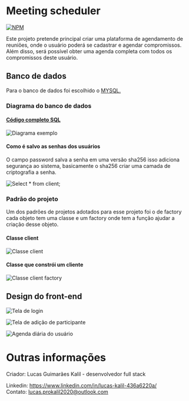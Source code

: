 # Meeting scheduler

[![NPM](https://img.shields.io/npm/l/react)](https://github.com/LucasKalil-Programador/MeetingScheduler/blob/c7738c7ee1581e731cb8a860244a955e80c416cb/licence)

Este projeto pretende principal criar uma plataforma de agendamento de reuniões, onde o usuário poderá se cadastrar e agendar compromissos. Além disso, será possível obter uma agenda completa com todos os compromissos deste usuário.

## Banco de dados

Para o banco de dados foi escolhido o [MYSQL.](https://www.mysql.com/)

### Diagrama do banco de dados

#### [Código completo SQL](https://github.com/LucasKalil-Programador/MeetingScheduler/blob/c7738c7ee1581e731cb8a860244a955e80c416cb/MeetingScheduler/DataBase/Mysql_script.sql)

![Diagrama exemplo](https://user-images.githubusercontent.com/82661706/221879332-1115dbbb-1820-447a-9ef6-5fea5478f6bd.png)

#### Como é salvo as senhas dos usuários

O campo password salva a senha em uma versão sha256 isso adiciona segurança ao sistema, basicamente o sha256 criar uma camada de criptografia a senha.

![Select * from client;](https://user-images.githubusercontent.com/82661706/221879341-8bf1ad83-9e22-4c3d-8919-967fd619b59d.png)

### Padrão do projeto

Um dos padrões de projetos adotados para esse projeto foi o de factory cada objeto tem uma classe e um factory onde tem a função ajudar a criação desse objeto.

#### Classe client

![Classe client](https://user-images.githubusercontent.com/82661706/221879351-30b3aaf4-bd3f-4554-b780-a29357bc0b7e.png)

#### Classe que constrói um cliente

![Classe client factory](https://user-images.githubusercontent.com/82661706/221879347-887341d9-5aaa-4f45-b1aa-fe30138cbd89.png)

## Design do front-end

![Tela de login](https://user-images.githubusercontent.com/82661706/221879336-fb939195-7d78-4b36-ad50-41f84990e3fc.png)

![Tela de adição de participante](https://user-images.githubusercontent.com/82661706/221879339-bb9daa3a-e4c1-4a96-a6b3-966ae0941c7b.png)

![Agenda diária do usuário](https://user-images.githubusercontent.com/82661706/221879315-d23d927f-94a5-4fb4-9b06-9c55e847b1d8.png)

# Outras informações

Criador: Lucas Guimarães Kalil - desenvolvedor full stack

Linkedin: https://www.linkedin.com/in/lucas-kalil-436a6220a/<br>
Contato: lucas.prokalil2020@outlook.com
